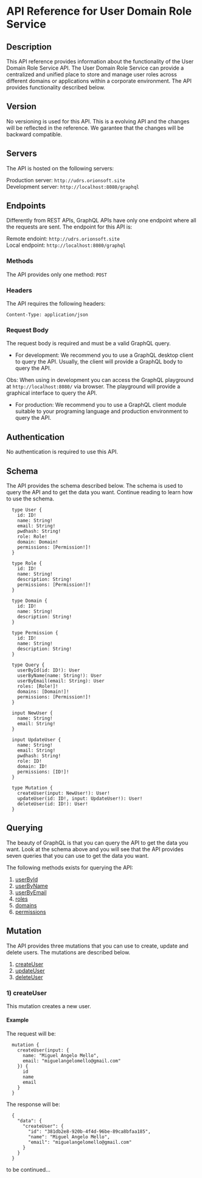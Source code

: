 # API Reference for User Domain Role Service

## Description
This API reference provides information about the functionality of the 
User Domain Role Service API. The User Domain Role Service can provide a centralized and unified place to store and manage user roles across different domains or applications within a corporate environment. The API provides functionality described below.

## Version
No versioning is used for this API. This is a evolving API and the changes will 
be reflected in the reference. We garantee that the changes will be backward 
compatible. 

## Servers
The API is hosted on the following servers:

Production server: `http://udrs.orionsoft.site`<br>
Development server: `http://localhost:8080/graphql`

## Endpoints
Differently from REST APIs, GraphQL APIs have only one endpoint where all the 
requests are sent. The endpoint for this API is:

Remote endoint: `http://udrs.orionsoft.site`<br>
Local endpoint: `http://localhost:8080/graphql`

### Methods
The API provides only one method: `POST`

### Headers
The API requires the following headers:

`Content-Type: application/json`

### Request Body
 The request body is required and must be a valid GraphQL query. 

 - For development:
 We recommend you to use a GraphQL desktop client to query the API. 
 Usually, the client will provide a GraphQL body to query the API.

 Obs: When using in development you can access the GraphQL playground at 
  `http://localhost:8080/` via browser. The playground will provide a graphical 
  interface to query the API.

 - For production:
 We recommend you to use a GraphQL client module suitable to your 
 programing language and production environment to query the API.

## Authentication
No authentication is required to use this API.

## Schema
The API provides the schema described below. The schema is used to query the API 
and to get the data you want. Continue reading to learn how to use the schema.

```
  type User {
    id: ID!
    name: String!
    email: String!
    pwdhash: String!
    role: Role!
    domain: Domain!
    permissions: [Permission!]!
  }

  type Role {
    id: ID!
    name: String!
    description: String!
    permissions: [Permission!]!
  }

  type Domain {
    id: ID!
    name: String!
    description: String!
  }

  type Permission {
    id: ID!
    name: String!
    description: String!
  }

  type Query {
    userById(id: ID!): User
    userByName(name: String!): User
    userByEmail(email: String): User
    roles: [Role!]!
    domains: [Domain!]!
    permissions: [Permission!]!
  }

  input NewUser {
    name: String!
    email: String!
  }

  input UpdateUser {
    name: String!
    email: String!
    pwdhash: String!
    role: ID!
    domain: ID!
    permissions: [ID!]!
  }

  type Mutation {
    createUser(input: NewUser!): User!
    updateUser(id: ID!, input: UpdateUser!): User!
    deleteUser(id: ID!): User!
  }
```

## Querying
The beauty of GraphQL is that you can query the API to get the data you want. 
Look at the schema above and you will see that the API provides seven queries 
that you can use to get the data you want.

The following methods exists for querying the API:

1) [userById](#1-userById)
2) [userByName](#2-userByName)
3) [userByEmail](#3-userByEmail)
4) [roles](#4-roles)
5) [domains](#5-domains)
6) [permissions](#6-permissions)

## Mutation
The API provides three mutations that you can use to create, update and delete 
users. The mutations are described below.

1) [createUser](#1-createUser)
2) [updateUser](#2-updateUser)
3) [deleteUser](#3-deleteUser)

### 1) createUser
This mutation creates a new user.

#### Example

The request will be:

```
  mutation {
    createUser(input: {
      name: "Miguel Angelo Mello",
      email: "miguelangelomello@gmail.com"
    }) {
      id
      name
      email
    }
  }
```
The response will be:

```
  {
    "data": {
      "createUser": {
        "id": "381db2e8-920b-4f4d-96be-89ca8bfaa185",
        "name": "Miguel Angelo Mello",
        "email": "miguelangelomello@gmail.com"
      }
    }
  }
```

to be continued...

